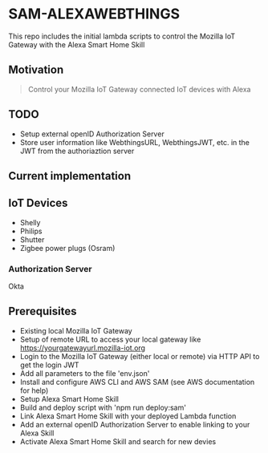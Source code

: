 # SAM-ALEXAWEBTHINGS

This repo includes the initial lambda scripts to control the Mozilla IoT Gateway with the Alexa Smart Home Skill

## Motivation

> Control your Mozilla IoT Gateway connected IoT devices with Alexa

## TODO

- Setup external openID Authorization Server
- Store user information like WebthingsURL, WebthingsJWT, etc. in the JWT from the authoriaztion server

## Current implementation

## IoT Devices

- Shelly
- Philips
- Shutter
- Zigbee power plugs (Osram)

### Authorization Server

Okta

## Prerequisites

- Existing local Mozilla IoT Gateway
- Setup of remote URL to access your local gateway like https://yourgatewayurl.mozilla-iot.org
- Login to the Mozilla IoT Gateway (either local or remote) via HTTP API to get the login JWT
- Add all parameters to the file 'env.json'
- Install and configure AWS CLI and AWS SAM (see AWS documentation for help)
- Setup Alexa Smart Home Skill
- Build and deploy script with 'npm run deploy:sam'
- Link Alexa Smart Home Skill with your deployed Lambda function
- Add an external openID Authorization Server to enable linking to your Alexa Skill
- Activate Alexa Smart Home Skill and search for new devies
